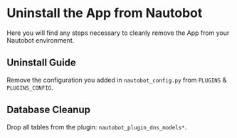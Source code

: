 # Uninstall the App from Nautobot

Here you will find any steps necessary to cleanly remove the App from your Nautobot environment.

## Uninstall Guide

Remove the configuration you added in `nautobot_config.py` from `PLUGINS` & `PLUGINS_CONFIG`.

## Database Cleanup

Drop all tables from the plugin: `nautobot_plugin_dns_models*`.
